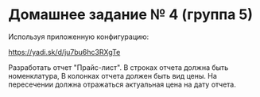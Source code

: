# Домашнее задание № 4 (группа 5) #

Используя приложенную конфигурацию:

https://yadi.sk/d/ju7bu6hc3RXgTe

Разработать отчет "Прайс-лист".
В строках отчета должна быть номенклатура,
В колонках отчета должен быть вид цены.
На пересечении должна отражаться актуальная цена на дату отчета.
